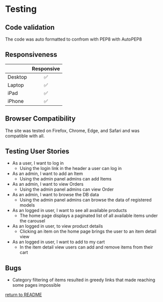 <!--
FIXME:
- Add more images
- Extend testing procedure descriptions
-->
# Testing

## Code validation

The code was auto formatted to confrom with PEP8 with AutoPEP8

## Responsiveness

|              | **Responsive** |
| ------------ | :------------: |
| Desktop      |       ✅       |
| Laptop       |       ✅       |
| iPad         |       ✅       |
| iPhone       |       ✅       |

## Browser Compatibility

The site was tested on Firefox, Chrome, Edge, and Safari and was compatible with all.

## Testing User Stories

- As a user, I want to log in
  - Using the login link in the header a user can log in
- As an admin, I want to add an Item
  - Using the admin panel admins can add Items
- As an admin, I want to view Orders
  - Using the admin panel admins can view Order
- As an admin, I want to browse the DB data
  - Using the admin panel admins can browse the data of registered models
- As an logged in user, I want to see all available products
  - The home page displays a paginated list of all available items under the carousel
- As an logged in user, to view product details
  - Clicking an item on the home page brings the user to an item detail view
- As an logged in user, I want to add to my cart
  - In the item detail view users can add and remove items from their cart

## Bugs

- Category filtering of items resulted in greedy links that made reaching some pages impossible

[return to README](README.md)